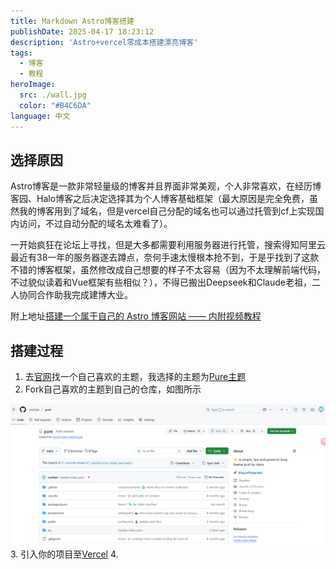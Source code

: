 ```yaml
---
title: Markdown Astro博客搭建
publishDate: 2025-04-17 18:23:12
description: 'Astro+vercel零成本搭建漂亮博客'
tags:
  - 博客
  - 教程
heroImage:
  src: ./wall.jpg
  color: "#B4C6DA"
language: 中文
---
```


## 选择原因

Astro博客是一款非常轻量级的博客并且界面非常美观，个人非常喜欢，在经历博客园、Halo博客之后决定选择其为个人博客基础框架（最大原因是完全免费，虽然我的博客用到了域名，但是vercel自己分配的域名也可以通过托管到cf上实现国内访问，不过自动分配的域名太难看了）。

一开始疯狂在论坛上寻找，但是大多都需要利用服务器进行托管，搜索得知阿里云最近有38一年的服务器遂去蹲点，奈何手速太慢根本抢不到，于是乎找到了这款不错的博客框架，虽然修改成自己想要的样子不太容易（因为不太理解前端代码，不过貌似读着和Vue框架有些相似？），不得已搬出Deepseek和Claude老祖，二人协同合作助我完成建博大业。

附上地址[搭建一个属于自己的 Astro 博客网站 —— 内附视频教程](https://linux.do/t/topic/316749)
## 搭建过程

 1. 去[官网](https://astro.build/themes/)找一个自己喜欢的主题，我选择的主题为[Pure主题](https://github.com/cworld1/astro-theme-pure)
 2. Fork自己喜欢的主题到自己的仓库，如图所示
 
![alt text](./fork.png)
 3. 引入你的项目至[Vercel](https://vercel.com/)
 4. 
